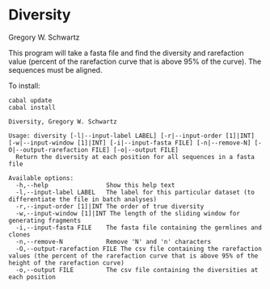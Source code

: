 Diversity
=========

Gregory W. Schwartz

This program will take a fasta file and find the diversity and rarefaction value
(percent of the rarefaction curve that is above 95% of the curve). The sequences
must be aligned.

To install:
```
cabal update
cabal install
```

```
Diversity, Gregory W. Schwartz

Usage: diversity [-l|--input-label LABEL] [-r|--input-order [1]|INT] [-w|--input-window [1]|INT] [-i|--input-fasta FILE] [-n|--remove-N] [-O|--output-rarefaction FILE] [-o|--output FILE]
  Return the diversity at each position for all sequences in a fasta file

Available options:
  -h,--help                Show this help text
  -l,--input-label LABEL   The label for this particular dataset (to differentiate the file in batch analyses)
  -r,--input-order [1]|INT The order of true diversity
  -w,--input-window [1]|INT The length of the sliding window for generating fragments
  -i,--input-fasta FILE    The fasta file containing the germlines and clones
  -n,--remove-N            Remove 'N' and 'n' characters
  -O,--output-rarefaction FILE The csv file containing the rarefaction values (the percent of the rarefaction curve that is above 95% of the height of the rarefaction curve)
  -o,--output FILE         The csv file containing the diversities at each position
```
